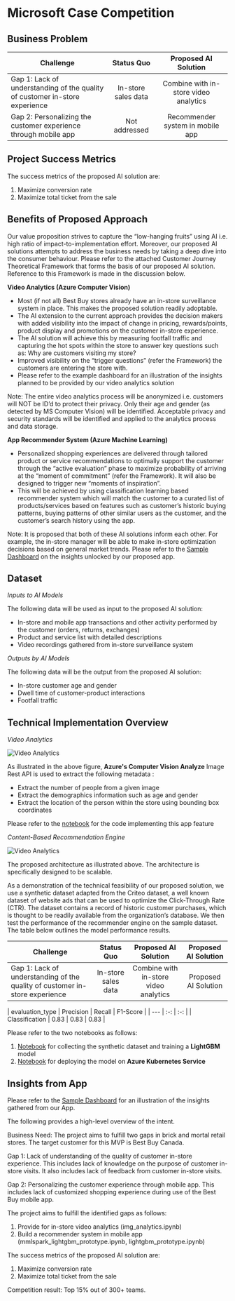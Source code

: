 # Microsoft Case Competition

## Business Problem

| Challenge | Status Quo  | Proposed AI Solution  |
| ---   | :-: | :-: |
| Gap 1: Lack of understanding of the quality of customer in-store experience | In-store sales data | Combine with in-store video analytics |
| Gap 2: Personalizing the customer experience through mobile app | Not addressed | Recommender system in mobile app |

## Project Success Metrics

The success metrics of the proposed AI solution are:
1)	Maximize conversion rate 
2)	Maximize total ticket from the sale


## Benefits of Proposed Approach
Our value proposition strives to capture the “low-hanging fruits” using AI i.e. high ratio of impact-to-implementation effort. Moreover, our proposed AI solutions attempts to address the business needs by taking a deep dive into the consumer behaviour. Please refer to the attached Customer Journey Theoretical Framework that forms the basis of our proposed AI solution. Reference to this Framework is made in the discussion below.

**Video Analytics (Azure Computer Vision)**

*	Most (if not all) Best Buy stores already have an in-store surveillance system in place. This makes the proposed solution readily adoptable.
*	The AI extension to the current approach provides the decision makers with added visibility into the impact of change in pricing, rewards/points, product display and promotions on the customer in-store experience.
*	The AI solution will achieve this by measuring footfall traffic and capturing the hot spots within the store to answer key questions such as: Why are customers visiting my store?
*	Improved visibility on the “trigger questions” (refer the Framework) the customers are entering the store with.
*	Please refer to the example dashboard for an illustration of the insights planned to be provided by our video analytics solution

Note: The entire video analytics process will be anonymized i.e. customers will NOT be ID’d to protect their privacy. Only their age and gender (as detected by MS Computer Vision) will be identified. Acceptable privacy and security standards will be identified and applied to the analytics process and data storage.

**App Recommender System (Azure Machine Learning)**

*	Personalized shopping experiences are delivered through tailored product or service recommendations to optimally support the customer through the “active evaluation” phase to maximize probability of arriving at the “moment of commitment” (refer the Framework). It will also be designed to trigger new “moments of inspiration”.
*	This will be achieved by using classification learning based recommender system which will match the customer to a curated list of products/services based on features such as customer’s historic buying patterns, buying patterns of other similar users as the customer, and the customer’s search history using the app. 

Note: It is proposed that both of these AI solutions inform each other. For example, the in-store manager will be able to make in-store optimization decisions based on general market trends. Please refer to the [Sample Dashboard](https://github.com/sahilsaxena21/case_competition_microsoft/blob/master/Sample%20Dashboard.pdf) on the insights unlocked by our proposed app.


## Dataset

_Inputs to AI Models_

The following data will be used as input to the proposed AI solution:

*	In-store and mobile app transactions and other activity performed by the customer (orders, returns, exchanges)
*	Product and service list with detailed descriptions
*	Video recordings gathered from in-store surveillance system

_Outputs by AI Models_

The following data will be the output from the proposed AI solution:

*	In-store customer age and gender
*	Dwell time of customer-product interactions
*	Footfall traffic

## Technical Implementation Overview

_Video Analytics_

![Video Analytics](https://github.com/sahilsaxena21/case_competition_microsoft/blob/master/images/output.JPG)


As illustrated in the above figure, **Azure's Computer Vision Analyze** Image Rest API is used to extract the following metadata :
*	Extract the number of people from a given image
*	Extract the demographics information such as age and gender
*	Extract the location of the person within the store using bounding box coordinates

Please refer to the [notebook](https://github.com/sahilsaxena21/case_competition_microsoft/blob/master/image_analytics.ipynb) for the code implementing this app feature

_Content-Based Recommendation Engine_

![Video Analytics](https://github.com/sahilsaxena21/case_competition_microsoft/blob/master/images/architecture.png)

The proposed architecture as illustrated above. The architecture is specifically designed to be scalable. 

As a demonstration of the technical feasibility of our proposed solution, we use a synthetic dataset adapted from the Criteo dataset, a well known dataset of website ads that can be used to optimize the Click-Through Rate (CTR). The dataset contains a record of historic customer purchases, which is thought to be readily available from the organization’s database. We then test the performance of the recommender engine on the sample dataset. The table below outlines the model performance results.

| Challenge | Status Quo  | Proposed AI Solution  | Proposed AI Solution  |
| ---   | :-: | :-: | :-:  |
| Gap 1: Lack of understanding of the quality of customer in-store experience | In-store sales data | Combine with in-store video analytics | Proposed AI Solution  |

| evaluation_type | Precision  | Recall  | F1-Score |
| ---   | :-: | :-: |
| Classification | 0.83 | 0.83 | 0.83 |

Please refer to the two notebooks as follows:
1) [Notebook](https://github.com/sahilsaxena21/case_competition_microsoft/blob/master/mmlspark_lightgbm_prototype.ipynb) for collecting the synthetic dataset and training a **LightGBM** model
2) [Notebook](https://github.com/sahilsaxena21/case_competition_microsoft/blob/master/lightgbm_prototype.ipynb) for deploying the model on **Azure Kubernetes Service** 


## Insights from App

Please refer to the [Sample Dashboard](https://github.com/sahilsaxena21/case_competition_microsoft/blob/master/Sample%20Dashboard.pdf) for an illustration of the insights gathered from our App.







The following provides a high-level overview of the intent.

Business Need: The project aims to fulfill two gaps in brick and mortal retail stores. The target customer for this MVP is Best Buy Canada. 

Gap 1: Lack of understanding of the quality of customer in-store experience. This includes lack of knowledge on the purpose of customer in-store visits. It also includes lack of feedback from customer in-store visits.

Gap 2: Personalizing the customer experience through mobile app. This includes lack of customized shopping experience during use of the Best Buy mobile app.

The project aims to fulfill the identified gaps as follows:
1) Provide for in-store video analytics (img_analytics.ipynb)
2) Build a recommender system in mobile app (mmlspark_lightgbm_prototype.ipynb, lightgbm_prototype.ipynb)

The success metrics of the proposed AI solution are:
1) Maximize conversion rate
2) Maximize total ticket from the sale

Competition result: Top 15% out of 300+ teams.
